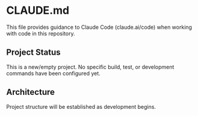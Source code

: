 # CLAUDE.md

This file provides guidance to Claude Code (claude.ai/code) when working with code in this repository.

## Project Status

This is a new/empty project. No specific build, test, or development commands have been configured yet.

## Architecture

Project structure will be established as development begins.